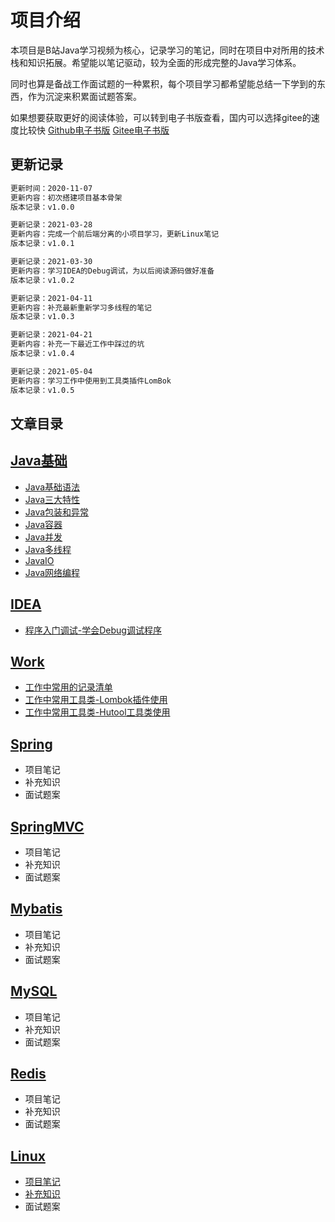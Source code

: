 # 项目介绍

本项目是B站Java学习视频为核心，记录学习的笔记，同时在项目中对所用的技术栈和知识拓展。希望能以笔记驱动，较为全面的形成完整的Java学习体系。

同时也算是备战工作面试题的一种累积，每个项目学习都希望能总结一下学到的东西，作为沉淀来积累面试题答案。

如果想要获取更好的阅读体验，可以转到电子书版查看，国内可以选择gitee的速度比较快
[Github电子书版](https://codeluojay.github.io/JavaNotes/)
[Gitee电子书版](https://codeluojay.gitee.io/javanotes)


## 更新记录

```markdown
更新时间：2020-11-07
更新内容：初次搭建项目基本骨架
版本记录：v1.0.0
```

```markdown
更新记录：2021-03-28
更新内容：完成一个前后端分离的小项目学习，更新Linux笔记
版本记录：v1.0.1
```

```markdown
更新记录：2021-03-30
更新内容：学习IDEA的Debug调试，为以后阅读源码做好准备
版本记录：v1.0.2
```
```markdown
更新记录：2021-04-11
更新内容：补充最新重新学习多线程的笔记
版本记录：v1.0.3
```
```markdown
更新记录：2021-04-21
更新内容：补充一下最近工作中踩过的坑
版本记录：v1.0.4
```
```markdown
更新记录：2021-05-04
更新内容：学习工作中使用到工具类插件LomBok
版本记录：v1.0.5
```

## 文章目录

## [Java基础](JavaSE/basic.md)

- [Java基础语法](docs/JavaSE/basic.md)
- [Java三大特性](JavaSE/characteristic.md)
- [Java包装和异常](JavaSE/exception.md)
- [Java容器](JavaSE/container.md)
- [Java并发](JavaSE/concurrent.md)
- [Java多线程](docs/JavaSE/multithreading.md)
- [JavaIO](JavaSE/io.md)
- [Java网络编程](JavaSE/websocket.md)
## [IDEA](docs/Idea/DeBug.md)
* [程序入门调试-学会Debug调试程序](docs/Idea/DeBug.md)
## [Work](docs/Work/工作中常用记录总结列表.md)
* [工作中常用的记录清单](docs/Work/工作中常用记录总结列表.md)
* [工作中常用工具类-Lombok插件使用](docs/Work/Lombok使用介绍.md)
* [工作中常用工具类-Hutool工具类使用](docs/Work/Hutool.md)
## [Spring](Spring/basic.md)

* 项目笔记
* 补充知识
* 面试题案

## [SpringMVC](SpringMVC/basic.md)

* 项目笔记
* 补充知识
* 面试题案

## [Mybatis](Mybatis/basic.md)

* 项目笔记
* 补充知识
* 面试题案

## [MySQL](MySQL/basic.md)

* 项目笔记
* 补充知识
* 面试题案

## [Redis](Redis/basic.md)

* 项目笔记
* 补充知识
* 面试题案

## [Linux](Linux/Note/Note.md)

* [项目笔记](Linux/Note/Note.md)
* [补充知识](Linux/Knowledge/Knowledge.md)
* 面试题案